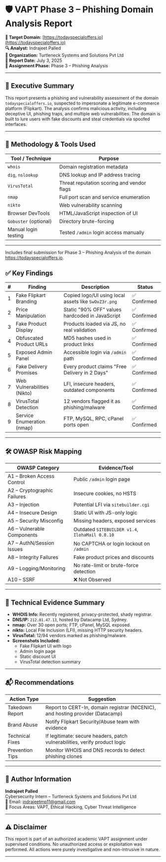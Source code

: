 # 🛡️ VAPT Phase 3 – Phishing Domain Analysis Report

**🎯 Target Domain:** [https://todayspecialoffers.io](https://todayspecialoffers.io)  
**🔍 Analyst:** Indrajeet Palled  
**🏢 Organization:** Turtleneck Systems and Solutions Pvt Ltd  
**📅 Report Date:** July 3, 2025  
**📌 Assignment Phase:** Phase 3 – Phishing Analysis

---

## 🧾 Executive Summary

This report presents a phishing and vulnerability assessment of the domain `todayspecialoffers.io`, suspected to impersonate a legitimate e-commerce platform (Flipkart). The analysis confirms malicious activity, including deceptive UI, phishing traps, and multiple web vulnerabilities. The domain is built to lure users with fake discounts and steal credentials via spoofed interfaces.

---

## 🔧 Methodology & Tools Used

| Tool / Technique         | Purpose                                      |
|--------------------------|----------------------------------------------|
| `whois`                  | Domain registration metadata                 |
| `dig`, `nslookup`        | DNS lookup and IP address tracing            |
| `VirusTotal`             | Threat reputation scoring and vendor flags   |
| `nmap`                   | Full port scan and service enumeration       |
| `nikto`                  | Web vulnerability scanning                   |
| Browser DevTools         | HTML/JavaScript inspection of UI             |
| `Gobuster` (optional)    | Directory brute-forcing                      |
| Manual login testing     | Tested `/admin` login access manually        |

---
Includes final submission for Phase 3 – Phishing Analysis of the domain https://todayspecialoffers.io.



## ✅ Key Findings

| #  | Finding                    | Description                                                       | Status     |
|----|----------------------------|-------------------------------------------------------------------|------------|
| 1  | Fake Flipkart Branding     | Copied logo/UI using local assets like `SwOvZ3r.png`             | ✅ Confirmed |
| 2  | Price Manipulation         | Static "90% OFF" values hardcoded in JavaScript                  | ✅ Confirmed |
| 3  | Fake Product Display       | Products loaded via JS, no real validation                       | ✅ Confirmed |
| 4  | Obfuscated Product URLs    | MD5 hashes used in product links                                 | ✅ Confirmed |
| 5  | Exposed Admin Panel        | Accessible login via `/admin` path                               | ✅ Confirmed |
| 6  | Fake Delivery Promises     | Every product claims "Free Delivery in 2 Days"                   | ✅ Confirmed |
| 7  | Web Vulnerabilities (Nikto)| LFI, insecure headers, outdated components                       | ✅ Confirmed |
| 8  | VirusTotal Detection       | 12 vendors flagged it as phishing/malware                        | ✅ Confirmed |
| 9  | Service Enumeration (nmap) | FTP, MySQL, RPC, cPanel ports open                               | ✅ Confirmed |

---

## 🛠️ OWASP Risk Mapping

| OWASP Category               | Evidence/Tool                                |
|-----------------------------|----------------------------------------------|
| A1 – Broken Access Control  | Public `/admin` login page                   |
| A2 – Cryptographic Failures | Insecure cookies, no HSTS                    |
| A3 – Injection              | Potential LFI via `sitebuilder.cgi`          |
| A4 – Insecure Design        | Static UI with JS-only logic                 |
| A5 – Security Misconfig     | Missing headers, exposed services            |
| A6 – Vulnerable Components  | Outdated `SITEBUILDER v1.4`, `IlohaMail 0.8.10` |
| A7 – AuthN/Session Issues   | No CAPTCHA or login lockout on `/admin`     |
| A8 – Integrity Failures     | Fake product prices and discounts            |
| A9 – Logging/Monitoring     | No rate-limit or brute-force detection       |
| A10 – SSRF                  | ❌ Not Observed                               |

---

## 🧪 Technical Evidence Summary

- **WHOIS Info:** Recently registered, privacy-protected, shady registrar.
- **DNS/IP:** `212.81.47.13`, hosted by Datacamp Ltd, Sydney.
- **nmap:** Over 30 open ports; FTP, cPanel, MySQL exposed.
- **nikto:** Local File Inclusion (LFI), missing HTTP security headers.
- **VirusTotal:** 12/94 vendors marked as phishing/malware.
- **Screenshots Included:**
  - Fake Flipkart UI with logo
  - Admin login page
  - Static discount UI
  - VirusTotal detection summary

---

## 📬 Recommendations

| Action Type     | Suggestion                                                                 |
|----------------|------------------------------------------------------------------------------|
| Takedown Report | Report to CERT-In, domain registrar (NICENIC), and hosting provider (Datacamp) |
| Brand Abuse     | Notify Flipkart Security/Abuse team with evidence                          |
| Technical Fixes | If legitimate: secure headers, patch vulnerabilities, verify product logic |
| Prevention Tips | Monitor WHOIS and DNS records to detect phishing clones                    |

---

## 👤 Author Information

**Indrajeet Palled**  
Cybersecurity Intern – Turtleneck Systems and Solutions Pvt Ltd  
📧 Email: indrajeetmp11@gmail.com  
🔐 Focus Areas: VAPT, Ethical Hacking, Cyber Threat Intelligence

---

## ⚠️ Disclaimer

This report is part of an authorized academic VAPT assignment under supervised conditions. No unauthorized access or exploitation was performed. All actions were purely investigative and non-intrusive in nature.

---

